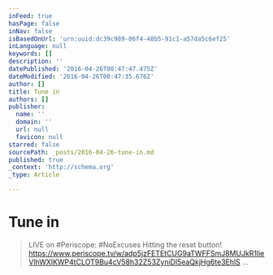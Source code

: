 ```yaml
---
inFeed: true
hasPage: false
inNav: false
isBasedOnUrl: 'urn:uuid:dc39c989-06f4-48b5-91c1-a57da5c6ef25'
inLanguage: null
keywords: []
description: ''
datePublished: '2016-04-26T00:47:47.475Z'
dateModified: '2016-04-26T00:47:35.676Z'
author: []
title: Tune in
authors: []
publisher:
  name: ''
  domain: ''
  url: null
  favicon: null
starred: false
sourcePath: _posts/2016-04-26-tune-in.md
published: true
_context: 'http://schema.org'
_type: Article

---
```

# Tune in

> LIVE on \#Periscope: \#NoExcuses Hitting the reset button! https://www.periscope.tv/w/adp5jzFETEtCUG9aTWFFSmJ8MUJkR1lieVlhWXlKWP4tCLOT9Bu4cV58h32Z53ZyniDl5eaQkjHg6te3EhlS ...